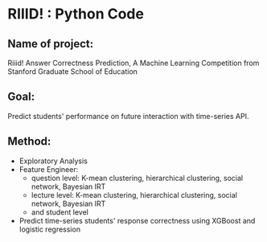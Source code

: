 # RIIID! : Python Code

## Name of project: 
Riiid! Answer Correctness Prediction, A Machine Learning Competition from Stanford Graduate School of Education

## Goal:
Predict students' performance on future interaction with time-series API.

## Method:
* Exploratory Analysis
* Feature Engineer: 
    - question level: K-mean clustering, hierarchical clustering, social network, Bayesian IRT
    - lecture level: K-mean clustering, hierarchical clustering, social network, Bayesian IRT
    - and student level
*  Predict time-series students' response correctness using XGBoost and logistic regression
